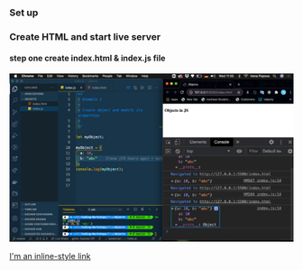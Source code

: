 ### Set up 
### Create HTML and start live server

#### step one create index.html & index.js file 
![GitHub Logo](./images/screen_1.png)

[I'm an inline-style link](https://www.google.com)